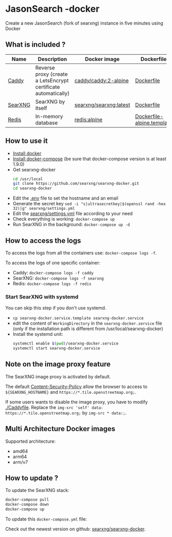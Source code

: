 # JasonSearch -docker

Create a new JasonSearch (fork of searxng)  instance in five minutes using Docker

## What is included ?

| Name | Description | Docker image | Dockerfile |
| -- | -- | -- | -- |
| [Caddy](https://github.com/caddyserver/caddy) | Reverse proxy (create a LetsEncrypt certificate automatically) | [caddy/caddy:2-alpine](https://hub.docker.com/_/caddy) | [Dockerfile](https://github.com/caddyserver/caddy-docker) |
| [SearXNG](https://github.com/searxng/searxng) | SearXNG by itself | [searxng/searxng:latest](https://hub.docker.com/r/searxng/searxng) | [Dockerfile](https://github.com/searxng/searxng/blob/master/Dockerfile) |
| [Redis](https://github.com/redis/redis) | In-memory database | [redis:alpine](https://hub.docker.com/_/redis) | [Dockerfile-alpine.template](https://github.com/docker-library/redis/blob/master/Dockerfile-alpine.template) |

## How to use it
- [Install docker](https://docs.docker.com/install/)
- [Install docker-compose](https://docs.docker.com/compose/install/) (be sure that docker-compose version is at least 1.9.0)
- Get searxng-docker
  ```sh
  cd /usr/local
  git clone https://github.com/searxng/searxng-docker.git
  cd searxng-docker
  ```
- Edit the [.env](https://github.com/searxng/searxng-docker/blob/master/.env) file to set the hostname and an email
- Generate the secret key ```sed -i "s|ultrasecretkey|$(openssl rand -hex 32)|g" searxng/settings.yml```
- Edit the [searxng/settings.yml](https://github.com/searxng/searxng-docker/blob/master/searxng/settings.yml) file according to your need
- Check everything is working: ```docker-compose up```
- Run SearXNG in the background: ```docker-compose up -d```

## How to access the logs
To access the logs from all the containers use: `docker-compose logs -f`.

To access the logs of one specific container:
- Caddy: `docker-compose logs -f caddy`
- SearXNG: `docker-compose logs -f searxng`
- Redis: `docker-compose logs -f redis`

### Start SearXNG with systemd

You can skip this step if you don't use systemd.

- ```cp searxng-docker.service.template searxng-docker.service```
- edit the content of ```WorkingDirectory``` in the ```searxng-docker.service``` file (only if the installation path is different from /usr/local/searxng-docker)
- Install the systemd unit:
  ```sh
  systemctl enable $(pwd)/searxng-docker.service
  systemctl start searxng-docker.service
  ```

## Note on the image proxy feature

The SearXNG image proxy is activated by default.

The default [Content-Security-Policy](https://developer.mozilla.org/en-US/docs/Web/HTTP/Headers/Content-Security-Policy) allow the browser to access to ```${SEARXNG_HOSTNAME}``` and ```https://*.tile.openstreetmap.org;```.

If some users wants to disable the image proxy, you have to modify [./Caddyfile](https://github.com/searxng/searxng-docker/blob/master/Caddyfile). Replace the ```img-src 'self' data: https://*.tile.openstreetmap.org;``` by ```img-src * data:;```.

## Multi Architecture Docker images

Supported architecture:
- amd64
- arm64
- arm/v7

## How to update ?

To update the SearXNG stack:

```sh
docker-compose pull
docker-compose down
docker-compose up
```

To update this `docker-compose.yml` file:

Check out the newest version on github: [searxng/searxng-docker](https://github.com/searxng/searxng-docker).
